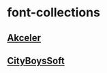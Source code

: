 # font-collections

## [Akceler](https://github.com/rkshaon/font-collections/tree/master/Akceler)
## [CityBoysSoft](https://github.com/rkshaon/font-collections/tree/master/CityBoysSoft)
